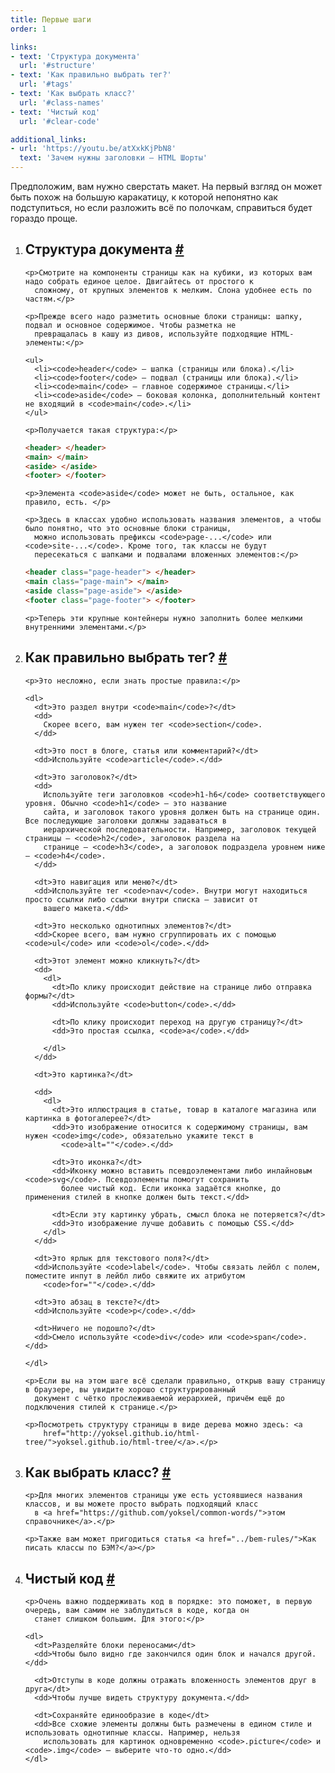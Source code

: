 ```yaml
---
title: Первые шаги
order: 1

links:
- text: 'Cтруктура документа'
  url: '#structure'
- text: 'Как правильно выбрать тег?'
  url: '#tags'
- text: 'Как выбрать класс?'
  url: '#class-names'
- text: 'Чистый код'
  url: '#clear-code'

additional_links:
- url: 'https://youtu.be/atXxkKjPbN8'
  text: 'Зачем нужны заголовки — HTML Шорты'
---
```


<div class="intro">
  Предположим, вам нужно сверстать макет. На первый взгляд он может быть похож на большую каракатицу, к которой
  непонятно как подступиться, но если разложить всё по полочкам, справиться будет гораздо проще.
</div>

<ol>
  <li>
    <h2 id="structure">Cтруктура документа <a class="post__anchor" href="#structure">#</a></h2>

    <p>Смотрите на компоненты страницы как на кубики, из которых вам надо собрать единое целое. Двигайтесь от простого к
      сложному, от крупных элементов к мелким. Слона удобнее есть по частям.</p>

    <p>Прежде всего надо разметить основные блоки страницы: шапку, подвал и основное содержимое. Чтобы разметка не
      превращалась в кашу из дивов, используйте подходящие HTML-элементы:</p>

    <ul>
      <li><code>header</code> — шапка (страницы или блока).</li>
      <li><code>footer</code> — подвал (страницы или блока).</li>
      <li><code>main</code> — главное содержимое страницы.</li>
      <li><code>aside</code> — боковая колонка, дополнительный контент не входящий в <code>main</code>.</li>
    </ul>

    <p>Получается такая структура:</p>

```html
<header> </header>
<main> </main>
<aside> </aside>
<footer> </footer>
```

    <p>Элемента <code>aside</code> может не быть, остальное, как правило, есть. </p>

    <p>Здесь в классах удобно использовать названия элементов, а чтобы было понятно, что это основные блоки страницы,
      можно использовать префиксы <code>page-...</code> или <code>site-...</code>. Кроме того, так классы не будут
      пересекаться c шапками и подвалами вложенных элементов:</p>

```html
<header class="page-header"> </header>
<main class="page-main"> </main>
<aside class="page-aside"> </aside>
<footer class="page-footer"> </footer>
```

    <p>Теперь эти крупные контейнеры нужно заполнить более мелкими внутренними элементами.</p>
  </li>

  <li>
    <h2 id="tags">Как правильно выбрать тег? <a class="post__anchor" href="#tags">#</a></h2>

    <p>Это несложно, если знать простые правила:</p>

    <dl>
      <dt>Это раздел внутри <code>main</code>?</dt>
      <dd>
        Скорее всего, вам нужен тег <code>section</code>.
      </dd>

      <dt>Это пост в блоге, статья или комментарий?</dt>
      <dd>Используйте <code>article</code>.</dd>

      <dt>Это заголовок?</dt>
      <dd>
        Используйте теги заголовков <code>h1-h6</code> соответствующего уровня. Обычно <code>h1</code> — это название
        сайта, и заголовок такого уровня должен быть на странице один. Все последующие заголовки должны задаваться в
        иерархической последовательности. Например, заголовок текущей страницы — <code>h2</code>, заголовок раздела на
        странице — <code>h3</code>, а заголовок подраздела уровнем ниже — <code>h4</code>.
      </dd>

      <dt>Это навигация или меню?</dt>
      <dd>Используйте тег <code>nav</code>. Внутри могут находиться просто ссылки либо ссылки внутри списка — зависит от
        вашего макета.</dd>

      <dt>Это несколько однотипных элементов?</dt>
      <dd>Скорее всего, вам нужно сгруппировать их с помощью <code>ul</code> или <code>ol</code>.</dd>

      <dt>Этот элемент можно кликнуть?</dt>
      <dd>
        <dl>
          <dt>По клику происходит действие на странице либо отправка формы?</dt>
          <dd>Используйте <code>button</code>.</dd>

          <dt>По клику происходит переход на другую страницу?</dt>
          <dd>Это простая ссылка, <code>a</code>.</dd>

        </dl>
      </dd>

      <dt>Это картинка?</dt>

      <dd>
        <dl>
          <dt>Это иллюстрация в статье, товар в каталоге магазина или картинка в фотогалерее?</dt>
          <dd>Это изображение относится к содержимому страницы, вам нужен <code>img</code>, обязательно укажите текст в
            <code>alt=""</code>.</dd>

          <dt>Это иконка?</dt>
          <dd>Иконку можно вставить псевдоэлементами либо инлайновым <code>svg</code>. Псевдоэлементы помогут сохранить
            более чистый код. Если иконка задаётся кнопке, до применения стилей в кнопке должен быть текст.</dd>

          <dt>Если эту картинку убрать, смысл блока не потеряется?</dt>
          <dd>Это изображение лучше добавить с помощью CSS.</dd>
        </dl>
      </dd>

      <dt>Это ярлык для текстового поля?</dt>
      <dd>Используйте <code>label</code>. Чтобы связать лейбл с полем, поместите инпут в лейбл либо свяжите их атрибутом
        <code>for=""</code>.</dd>

      <dt>Это абзац в тексте?</dt>
      <dd>Используйте <code>p</code>.</dd>

      <dt>Ничего не подошло?</dt>
      <dd>Смело используйте <code>div</code> или <code>span</code>.</dd>

    </dl>

    <p>Если вы на этом шаге всё сделали правильно, открыв вашу страницу в браузере, вы увидите хорошо структурированный
      документ с чётко прослеживаемой иерархией, причём ещё до подключения стилей к странице.</p>

    <p>Посмотреть структуру страницы в виде дерева можно здесь: <a
        href="http://yoksel.github.io/html-tree/">yoksel.github.io/html-tree/</a>.</p>
  </li>

  <li>
    <h2 id="class-names">Как выбрать класс? <a class="post__anchor" href="#class-names">#</a></h2>

    <p>Для многих элементов страницы уже есть устоявшиеся названия классов, и вы можете просто выбрать подходящий класс
      в <a href="https://github.com/yoksel/common-words/">этом справочнике</a>.</p>

    <p>Также вам может пригодиться статья <a href="../bem-rules/">Как писать классы по БЭМ?</a></p>
  </li>

  <li>
    <h2 id="clear-code">Чистый код <a class="post__anchor" href="#clear-code">#</a></h2>

    <p>Очень важно поддерживать код в порядке: это поможет, в первую очередь, вам самим не заблудиться в коде, когда он
      станет слишком большим. Для этого:</p>

    <dl>
      <dt>Разделяйте блоки переносами</dt>
      <dd>Чтобы было видно где закончился один блок и начался другой.</dd>

      <dt>Отступы в коде должны отражать вложенность элементов друг в друга</dt>
      <dd>Чтобы лучше видеть структуру документа.</dd>

      <dt>Сохраняйте единообразие в коде</dt>
      <dd>Все схожие элементы должны быть размечены в едином стиле и использовать однотипные классы. Например, нельзя
        использовать для картинок одновременно <code>.picture</code> и <code>.img</code> — выберите что-то одно.</dd>
    </dl>
  </li>
</ol>

